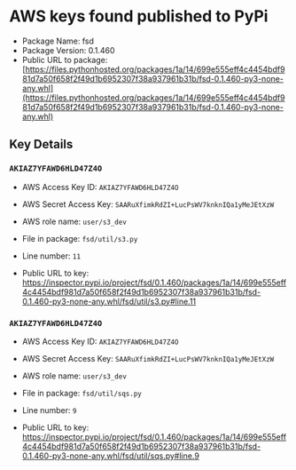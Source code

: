 # AWS keys found published to PyPi

* Package Name: fsd
* Package Version: 0.1.460
* Public URL to package: [https://files.pythonhosted.org/packages/1a/14/699e555eff4c4454bdf981d7a50f658f2f49d1b6952307f38a937961b31b/fsd-0.1.460-py3-none-any.whl](https://files.pythonhosted.org/packages/1a/14/699e555eff4c4454bdf981d7a50f658f2f49d1b6952307f38a937961b31b/fsd-0.1.460-py3-none-any.whl)

## Key Details

### `AKIAZ7YFAWD6HLD47Z4O`

* AWS Access Key ID: `AKIAZ7YFAWD6HLD47Z4O`
* AWS Secret Access Key: `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` 
* AWS role name: `user/s3_dev`
* File in package: `fsd/util/s3.py`
* Line number: `11`

* Public URL to key: https://inspector.pypi.io/project/fsd/0.1.460/packages/1a/14/699e555eff4c4454bdf981d7a50f658f2f49d1b6952307f38a937961b31b/fsd-0.1.460-py3-none-any.whl/fsd/util/s3.py#line.11



### `AKIAZ7YFAWD6HLD47Z4O`

* AWS Access Key ID: `AKIAZ7YFAWD6HLD47Z4O`
* AWS Secret Access Key: `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` 
* AWS role name: `user/s3_dev`
* File in package: `fsd/util/sqs.py`
* Line number: `9`

* Public URL to key: https://inspector.pypi.io/project/fsd/0.1.460/packages/1a/14/699e555eff4c4454bdf981d7a50f658f2f49d1b6952307f38a937961b31b/fsd-0.1.460-py3-none-any.whl/fsd/util/sqs.py#line.9


